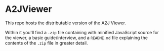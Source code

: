 # A2JViewer

This repo hosts the distributable version of the A2J Viewer. 

Within it you'll find a `.zip` file containing with minified JavaScript source for the viewer, a basic guide/interview, and a `README.md` file explaining the contents of the `.zip` file in greater detail. 
